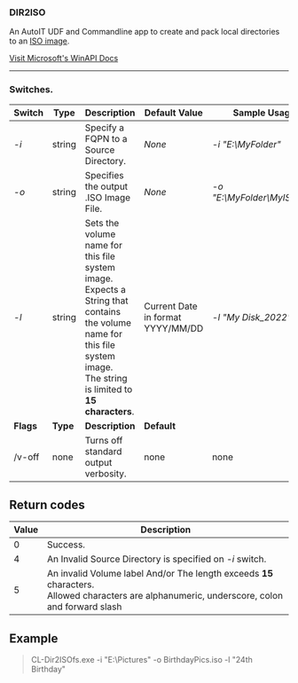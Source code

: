 ### DIR2ISO
   
An AutoIT UDF and Commandline app to create and pack local directories to an [ISO image](https://en.m.wikipedia.org/wiki/Optical_disc_image).

[Visit Microsoft's WinAPI Docs](https://learn.microsoft.com/en-us/windows/win32/api/imapi2fs/nn-imapi2fs-ifilesystemimage)

<hr>

### Switches.

|Switch| Type  | Description | Default Value|Sample Usage|
|--|--|--|--|--|
| -*i* | string | Specify a FQPN to a Source Directory.| *None* | -*i "E:\MyFolder"*|
|-*o*  | string|  Specifies the output .ISO Image File.| *None*| -*o "E:\MyFolder\MyISO.iso"*|
|-*l*| string| Sets the volume name for this file system image.<br>Expects a String that contains the volume name for this file system image. <br> The string is limited to **15 characters**.| Current Date in format YYYY/MM/DD | -*l "My Disk_2022"* |
|**Flags** |**Type**| **Description** | **Default**| |
|/v-off | none | Turns off standard output verbosity. | none| none

## Return codes

|Value | Description|
|--|--|
|0 | Success. |
|4| An Invalid Source Directory is specified on *-i* switch.|
|5| An invalid Volume label And/or The length exceeds **15** characters.<br>Allowed characters are alphanumeric, underscore, colon and forward slash|


## Example

> CL-Dir2ISOfs.exe -i "E:\Pictures" -o BirthdayPics.iso -l "24th Birthday"
